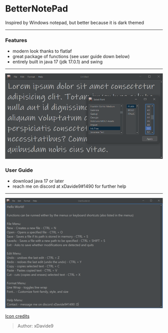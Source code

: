 # BetterNotePad
Inspired by Windows notepad, but better because it is dark themed

<hr>

### Features

- modern look thanks to flatlaf
- great package of functions (see user guide down below)
- entirely built in java 17 (jdk 17.0.1) and swing

<hr>

![lorem](./screenshots/2.png)

### User Guide

- download java 17 or later
- reach me on discord at xDavide9#1490 for further help

<hr>

![userguide](./screenshots/1.png)

<a href="https://www.freeiconspng.com/img/17522">Icon credits</a>

> Author: xDavide9
